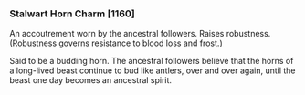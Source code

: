 ### Stalwart Horn Charm [1160]

An accoutrement worn by the ancestral followers. Raises robustness. (Robustness governs resistance to blood loss and frost.)

Said to be a budding horn. The ancestral followers believe that the horns of a long-lived beast continue to bud like antlers, over and over again, until the beast one day becomes an ancestral spirit.